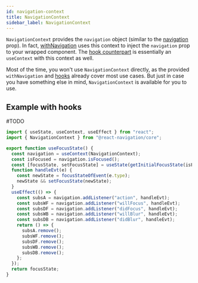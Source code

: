 ```yaml
---
id: navigation-context
title: NavigationContext
sidebar_label: NavigationContext
---
```


`NavigationContext` provides the `navigation` object (similar to the [navigation](navigation-prop.html) prop). In fact, [withNavigation](with-navigation.html) uses this context to inject the `navigation` prop to your wrapped component. The [hook counterpart](https://github.com/react-navigation/react-navigation-hooks#usenavigation) is essentially an `useContext` with this context as well.

Most of the time, you won't use `NavigationContext` directly, as the provided `withNavigation` and [hooks](https://github.com/react-navigation/react-navigation-hooks) already cover most use cases. But just in case you have something else in mind, `NavigationContext` is available for you to use.

## Example with hooks

#TODO

```js
import { useState, useContext, useEffect } from "react";
import { NavigationContext } from "@react-navigation/core";

export function useFocusState() {
  const navigation = useContext(NavigationContext);
  const isFocused = navigation.isFocused();
  const [focusState, setFocusState] = useState(getInitialFocusState(isFocused));
  function handleEvt(e) {
    const newState = focusStateOfEvent(e.type);
    newState && setFocusState(newState);
  }
  useEffect(() => {
    const subsA = navigation.addListener("action", handleEvt);
    const subsWF = navigation.addListener("willFocus", handleEvt);
    const subsDF = navigation.addListener("didFocus", handleEvt);
    const subsWB = navigation.addListener("willBlur", handleEvt);
    const subsDB = navigation.addListener("didBlur", handleEvt);
    return () => {
      subsA.remove();
      subsWF.remove();
      subsDF.remove();
      subsWB.remove();
      subsDB.remove();
    };
  });
  return focusState;
}
```
